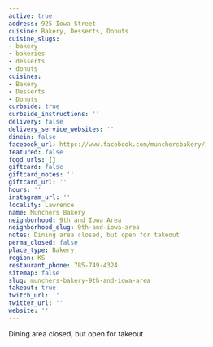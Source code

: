 ```yaml
---
active: true
address: 925 Iowa Street
cuisine: Bakery, Desserts, Donuts
cuisine_slugs:
- bakery
- bakeries
- desserts
- donuts
cuisines:
- Bakery
- Desserts
- Donuts
curbside: true
curbside_instructions: ''
delivery: false
delivery_service_websites: ''
dinein: false
facebook_url: https://www.facebook.com/munchersbakery/
featured: false
food_urls: []
giftcard: false
giftcard_notes: ''
giftcard_url: ''
hours: ''
instagram_url: ''
locality: Lawrence
name: Munchers Bakery
neighborhood: 9th and Iowa Area
neighborhood_slug: 9th-and-iowa-area
notes: Dining area closed, but open for takeout
perma_closed: false
place_type: Bakery
region: KS
restaurant_phone: 785-749-4324
sitemap: false
slug: munchers-bakery-9th-and-iowa-area
takeout: true
twitch_url: ''
twitter_url: ''
website: ''
---
```


Dining area closed, but open for takeout